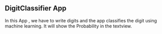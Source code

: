## DigitClassifier App
In this App , we have to write digits and the app classifies the digit using machine learning. It will show the Probability in the textview.
